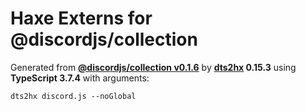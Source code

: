 # Haxe Externs for @discordjs/collection

Generated from **[@discordjs/collection v0.1.6](https://github.com/discordjs/collection#readme)** by **[dts2hx](https://github.com/haxiomic/dts2hx) 0.15.3** using **TypeScript 3.7.4** with arguments:

	dts2hx discord.js --noGlobal